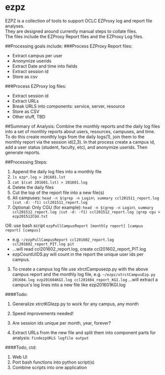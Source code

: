 # ezpz
EZPZ is a collection of tools to support OCLC EZProxy log and report file analyses.  
They are designed around currently manual steps to collate files.   
The files include the EZProxy Report files and the EZProxy Log files.

##Processing goals include:
###Process EZProxy Report files:
* Extract campus per user		
* Anonymize userids
* Extract Date and time into fields
* Extract session id
* Store as csv

###Process EZProxy log files:
* Extract session id
* Extract URLs
* Break URLS into components: service, server, resource
* Store as CSV
* Other stuff, TBD

##Summary of Analysis:
Combine the monthly reports and the daily log files into a set of monthly reports about users, resources, campuses, and time.  
To do this create monthly logs from the daily logs(1), join them to the monthly report via the session id(2,3). 
In that process create a campus id, add a user status (student, faculty, etc), and anonymize userids.  Then generate reports.

##Processing Steps:
1. Append the daily log files into a monthly file
  1. `ls ezp*.log > 201601.lst`
  2. `cat $(cat 201601.lst) > 201601.log`
  3. Delete the daily files
2. Cut the top of the report file into a new file(s)
  1. All campuses: `head -n $(grep -n Login\ summary ccl201511_report.log |cut -d: -f1) ccl201511_report.log`
  2. Optional: Only CGU (for example): `head -n $(grep -n Login\ summary ccl201512_report.log |cut -d: -f1) ccl201512_report.log |grep cgu > ezp201512CGU.txt`

  OR: use bash script `ezpPullCampusReport [monthly report] [campus report] [campus]`
  * e.g.  `~/ezpPullCampusReport ccl201602_report.log ccl201602_report_PIT.log pit`
  * ...will read ccl201602_report.log, create ccl201602_report_PIT.log
  * ezpCountUIDS.py will count in the report the unique user ids per campus.

3. To create a campus log file use xtrctCampusezp.py with the above campus report and the monthly log file, e.g.  `~/ezpz/xtrctCampusEzp.py 201604.log ezp201604KGI.log ccl201604_report_KGI.log` ...will extract a campus's log lines into a new file like ezp201601KGI.log  

####Todo: 
  1. Generalize xtrctKGIezp.py to work for any campus, any month
  2. Speed improvements needed!
  3. Are session ids unique per month, year, forever?

4. Extract URLs from the new file and split them into component parts for analysis: `findezpURLS logfile output`


####Todo, ctd:
1. Web UI
2. Port bash functions into python script(s)
3. Combine scripts into one application
